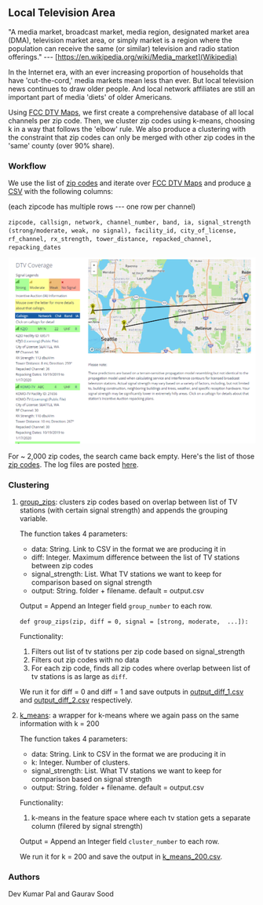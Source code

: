## Local Television Area

"A media market, broadcast market, media region, designated market area (DMA), television market area, or simply market is a region where the population can receive the same (or similar) television and radio station offerings." --- [https://en.wikipedia.org/wiki/Media_market](Wikipedia)

In the Internet era, with an ever increasing proportion of households that have 'cut-the-cord,' media markets mean less than ever. But local television news continues to draw older people. And local network affiliates are still an important part of media 'diets' of older Americans. 

Using [FCC DTV Maps](https://www.fcc.gov/media/engineering/dtvmaps), we first create a comprehensive database of all local channels per zip code. Then, we cluster zip codes using k-means, choosing k in a way that follows the 'elbow' rule. We also produce a clustering with the constraint that zip codes can only be merged with other zip codes in the 'same' county (over 90% share).

### Workflow

We use the list of [zip codes](data/us_zipcodes.csv) and iterate over [FCC DTV Maps](https://www.fcc.gov/media/engineering/dtvmaps) and produce [a CSV](output/stations.csv) with the following columns:

(each zipcode has multiple rows --- one row per channel)

`zipcode, callsign, network, channel_number, band, ia, signal_strength (strong/moderate, weak, no signal), facility_id, city_of_license, rf_channel, rx_strength, tower_distance, repacked_channel, repacking_dates`

![example](example.png)

For ~ 2,000 zip codes, the search came back empty. Here's the list of those [zip codes](output/failed_search.csv). The log files are posted [here](output/logs.tar.gz).  

### Clustering

1. [group_zips](scripts/04_group_zips.py): clusters zip codes based on overlap between list of TV stations (with certain signal strength) and appends the grouping variable.
   
   The function takes 4 parameters:
   * data: String. Link to CSV in the format we are producing it in
   * diff: Integer. Maximum difference between the list of TV stations between zip codes
   * signal_strength: List. What TV stations we want to keep for comparison based on signal strength  
   * output: String. folder + filename. default = output.csv
  
   Output = Append an Integer field `group_number` to each row.

   `def group_zips(zip, diff = 0, signal = [strong, moderate,  ...]):`

   Functionality: 
   	1. Filters out list of tv stations per zip code based on signal_strength 
   	2. Filters out zip codes with no data
   	3. For each zip code, finds all zip codes where overlap between list of tv stations is as large as `diff`.

   We run it for diff = 0 and diff = 1 and save outputs in [output_diff_1.csv](output/output_diff_1.csv) and [output_diff_2.csv](output/output_diff_2.csv) respectively.

2. [k_means](scripts/k_means.py): a wrapper for k-means where we again pass on the same information with k = 200

   The function takes 4 parameters:
   * data: String. Link to CSV in the format we are producing it in
   * k: Integer. Number of clusters. 
   * signal_strength: List. What TV stations we want to keep for comparison based on signal strength  
   * output: String. folder + filename. default = output.csv
   
   Functionality:
   1. k-means in the feature space where each tv station gets a separate column (filered by signal strength)

   Output = Append an Integer field `cluster_number` to each row.

   We run it for k = 200 and save the output in [k_means_200.csv](output/k_means_200.csv).

### Authors

Dev Kumar Pal and Gaurav Sood
